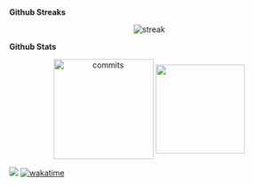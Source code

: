 <!--
**Noudi03/Noudi03** is a ✨ _special_ ✨ repository because its `README.md` (this file) appears on your GitHub profile.

Here are some ideas to get you started:

- 🔭 I’m currently working on ..
- 🌱 I’m currently learning
- 💬 Ask me about ...
- 📫 How to reach me: ..
-->
<summary><b>Github Streaks</b></summary>
<p align="center"><img src="https://github-readme-streak-stats.herokuapp.com/?user=Noudi03&theme=black-ice&hide_border=true&stroke=0000&background=0D1117&ring=e05397&fire=e05397&currStreakLabel=e05397" alt="streak"/></p>

<summary><b>Github Stats</b></summary>
<p align="center">
  <img height="180em" src="https://github-readme-stats.vercel.app/api?username=Noudi03&show_icons=true&theme=radical&count_private=true&hide_border=true" alt="commits" align = "center"/>
  <img height="160em" src="https://github-readme-stats.vercel.app/api/wakatime?username=noudi03&v=2&theme=radical&hide_border=true" alt"commits" align = "center"/>
</p>



<!--![Github trophies](https://github-profile-trophy.vercel.app/?username=Noudi03&no-bg=true)-->


![](https://visitor-badge.laobi.icu/badge?page_id=Noudi03.Noudi03)
[![wakatime](https://wakatime.com/badge/user/1952dc92-64e1-40d8-8cc5-242b6d81d12a.svg)](https://wakatime.com/@1952dc92-64e1-40d8-8cc5-242b6d81d12a)

<!-- goal for the new year is to add all the boring skillsets (someone has to do this sht)-->



